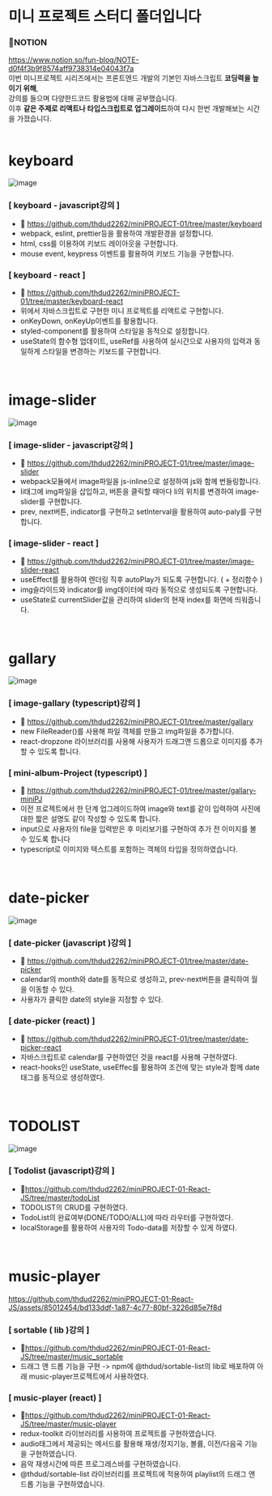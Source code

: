 # 미니 프로젝트 스터디 폴더입니다
### 📕NOTION <br> 
https://www.notion.so/fun-blog/NOTE-d0f4f3b9f8574aff9738314e04043f7a <br>
이번 미니프로젝트 시리즈에서는 프론트엔드 개발의 기본인 자바스크립트 **코딩력을 높이기 위해**,<br>
강의를 들으며 다양한드코드 활용법에 대해 공부했습니다. <br>
이후 **같은 주제로 리액트나 타입스크립트로 업그레이드**하여 다시 한번 개발해보는 시간을 가졌습니다.<br>
<br>

# keyboard
![image](https://user-images.githubusercontent.com/85012454/233993113-8010f9ec-94f2-4db7-988f-e94194a39079.png)
### [ keyboard - javascript강의 ]
- 🔎 https://github.com/thdud2262/miniPROJECT-01/tree/master/keyboard
- webpack, eslint, prettier등을 활용하여 개발환경을 설정합니다.
- html, css를 이용하여 키보드 레이아웃을 구현합니다.
- mouse event, keypress 이벤트를 활용하여 키보드 기능을 구현합니다.

### [ keyboard - react ]
- 🔎 https://github.com/thdud2262/miniPROJECT-01/tree/master/keyboard-react
- 위에서 자바스크립트로 구현한 미니 프로젝트를 리액트로 구현합니다.
- onKeyDown, onKeyUp이벤트를 활용합니다. 
- styled-component를 활용하여 스타일을 동적으로 설정합니다.
- useState의 함수형 업데이트, useRef를 사용하여 실시간으로 사용자의 입력과 동일하게 스타일을 변경하는 키보드를 구현합니다.
<br>

# image-slider
![image](https://user-images.githubusercontent.com/85012454/233810284-7039c23c-d3d9-4b2a-ade0-f99e128c3ee8.png)
### [ image-slider - javascript강의 ]
- 🔎 https://github.com/thdud2262/miniPROJECT-01/tree/master/image-slider
- webpack모듈에서 image파일을 js-inline으로 설정하여 js와 함께 번들링합니다.
- li태그에 img파일을 삽입하고, 버튼을 클릭할 때마다 li의 위치를 변경하여 image-slider를 구현합니다.
- prev, next버튼, indicator를 구현하고 setInterval을 활용하여 auto-paly를 구현합니다.

### [ image-slider - react ]
- 🔎 https://github.com/thdud2262/miniPROJECT-01/tree/master/image-slider-react
- useEffect를 활용하여 렌더링 직후 autoPlay가 되도록 구현합니다. ( + 정리함수 )
- img슬라이드와 indicator를 img데이터에 따라 동적으로 생성되도록 구현합니다.
- useState로 currentSlider값을 관리하여 slider의 현재 index를 화면에 띄워줍니다.
<br>

# gallary
![image](https://user-images.githubusercontent.com/85012454/236586423-7a816b4b-1409-4d3c-9101-f3c28f02c6c8.png)

### [ image-gallary (typescript)강의 ]
- 🔎 https://github.com/thdud2262/miniPROJECT-01/tree/master/gallary
- new FileReader()를 사용해 파일 객체를 만들고 img파일을 추가합니다.
- react-dropzone 라이브러리를 사용해 사용자가 드래그앤 드롭으로 이미지를 추가할 수 있도록 합니다.

### [ mini-album-Project (typescript) ]
- 🔎 https://github.com/thdud2262/miniPROJECT-01/tree/master/gallary-miniPJ
- 이전 프로젝트에서 한 단계 업그레이드하여 image와 text를 같이 입력하여 사진에 대한 짧은 설명도 같이 작성할 수 있도록 합니다.
- input으로 사용자의 file을 입력받은 후 미리보기를 구현하여 추가 전 이미지를 볼 수 있도록 합니다
- typescript로 이미지와 텍스트를 포함하는 객체의 타입을 정의하였습니다.
<br>

# date-picker
![image](https://github.com/thdud2262/miniPROJECT-01/assets/85012454/45bec232-ed5b-4d93-a296-80bb49e68187)

### [ date-picker (javascript )강의 ]
- 🔎 https://github.com/thdud2262/miniPROJECT-01/tree/master/date-picker
- calendar의 month와 date를 동적으로 생성하고, prev-next버튼을 클릭하여 월을 이동할 수 있다.
- 사용자가 클릭한 date의 style을 지정할 수 있다.  

### [ date-picker (react) ]
- 🔎 https://github.com/thdud2262/miniPROJECT-01/tree/master/date-picker-react
- 자바스크립트로 calendar를 구현하였던 것을 react를 사용해 구현하였다. 
- react-hooks인 useState, useEffec를 활용하여 조건에 맞는 style과 함께 date태그를 동적으로 생성하였다.
<br>

# TODOLIST
![image](https://github.com/thdud2262/miniPROJECT-01-React-JS/assets/85012454/8cd1f7ca-680d-4924-908f-e17985e0219d)


### [ Todolist (javascript)강의 ]
- 🔎https://github.com/thdud2262/miniPROJECT-01-React-JS/tree/master/todoList
- TODOLIST의 CRUD를 구현하였다.
- TodoList의 완료여부(DONE/TODO/ALL)에 따라 라우터를 구현하였다.
- localStorage를 활용하여 사용자의 Todo-data를 저장할 수 있게 하였다.
<br>

# music-player
https://github.com/thdud2262/miniPROJECT-01-React-JS/assets/85012454/bd133ddf-1a87-4c77-80bf-3226d85e7f8d

### [ sortable ( lib )강의 ]
- 🔎https://github.com/thdud2262/miniPROJECT-01-React-JS/tree/master/music_sortable
- 드래그 앤 드롭 기능을 구현 -> npm에 @thdud/sortable-list의 lib로 배포하여 아래 music-player프로젝트에서 사용하였다. 

### [ music-player (react) ]
- 🔎https://github.com/thdud2262/miniPROJECT-01-React-JS/tree/master/music-player
- redux-toolkit 라이브러리를 사용하여 프로젝트를 구현하였습니다.
- audio태그에서 제공되는 메서드를 활용해 재생/정지기능, 볼륨, 이전/다음곡 기능을 구현하였습니다.
- 음악 재생시간에 따른 프로그레스바를 구현하였습니다.
- @thdud/sortable-list 라이브러리를 프로젝트에 적용하여 playlist의 드래그 앤 드롭 기능을 구현하였습니다.
